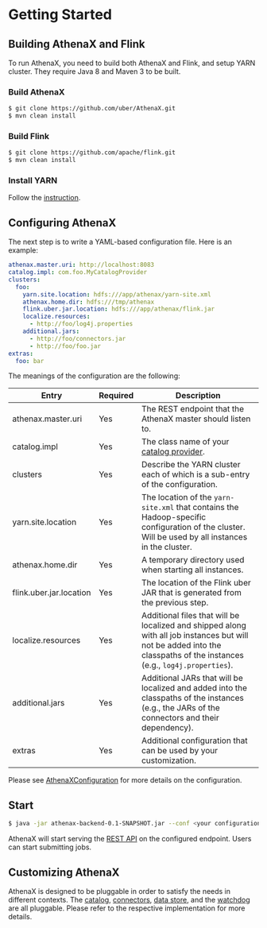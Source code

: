 # Getting Started

## Building AthenaX and Flink

To run AthenaX, you need to build both AthenaX and Flink, and setup YARN cluster. They require Java 8 and Maven 3 to be built.

### Build AthenaX

```bash
$ git clone https://github.com/uber/AthenaX.git
$ mvn clean install
```

### Build Flink

```bash
$ git clone https://github.com/apache/flink.git
$ mvn clean install
```

### Install YARN

Follow the [instruction](https://hadoop.apache.org/docs/current/hadoop-project-dist/hadoop-common/ClusterSetup.html).

## Configuring AthenaX

The next step is to write a YAML-based configuration file. Here is an example:

```yaml
athenax.master.uri: http://localhost:8083
catalog.impl: com.foo.MyCatalogProvider
clusters:
  foo:
    yarn.site.location: hdfs:///app/athenax/yarn-site.xml
    athenax.home.dir: hdfs:///tmp/athenax
    flink.uber.jar.location: hdfs:///app/athenax/flink.jar
    localize.resources:
      - http://foo/log4j.properties
    additional.jars:
      - http://foo/connectors.jar
      - http://foo/foo.jar
extras:
  foo: bar
```

The meanings of the configuration are the following:

Entry                   | Required | Description
----------------------- | -------- | -----------  
athenax.master.uri      | Yes      | The REST endpoint that the AthenaX master should listen to.
catalog.impl            | Yes      | The class name of your [catalog provider](https://github.com/uber/AthenaX/blob/master/athenax-vm-api/src/main/java/com/uber/athenax/vm/api/AthenaXTableCatalogProvider.java).
clusters                | Yes      | Describe the YARN cluster each of which is a sub-entry of the configuration.
yarn.site.location      | Yes      | The location of the `yarn-site.xml` that contains the Hadoop-specific configuration of the cluster. Will be used by all instances in the cluster.
athenax.home.dir        | Yes      | A temporary directory used when starting all instances.
flink.uber.jar.location | Yes      | The location of the Flink uber JAR that is generated from the previous step.
localize.resources      | Yes      | Additional files that will be localized and shipped along with all job instances but will not be added into the classpaths of the instances (e.g., `log4j.properties`).
additional.jars         | Yes      | Additional JARs that will be localized and added into the classpaths of the instances (e.g., the JARs of the connectors and their dependency).
extras                  | Yes      | Additional configuration that can be used by your customization.

Please see [AthenaXConfiguration](https://github.com/uber/AthenaX/blob/master/athenax-backend/src/main/java/com/uber/athenax/backend/server/AthenaXConfiguration.java) for more details on the configuration.

## Start

```bash
$ java -jar athenax-backend-0.1-SNAPSHOT.jar --conf <your configuration>
```

AthenaX will start serving the [REST API](https://github.com/uber/AthenaX/blob/master/athenax-backend/src/main/resources/athenax-backend-api.yaml) on the configured endpoint. Users can start submitting jobs.

## Customizing AthenaX

AthenaX is designed to be pluggable in order to satisfy the needs in different contexts. The [catalog](https://github.com/uber/AthenaX/blob/master/athenax-vm-api/src/main/java/com/uber/athenax/vm/api/AthenaXTableCatalogProvider.java), [connectors](https://github.com/uber/AthenaX/blob/master/athenax-vm-api/src/main/java/com/uber/athenax/vm/api/DataSinkProvider.java), [data store](https://github.com/uber/AthenaX/blob/master/athenax-backend/src/main/java/com/uber/athenax/backend/server/jobs/JobStore.java), and the [watchdog](https://github.com/uber/AthenaX/blob/master/athenax-backend/src/main/java/com/uber/athenax/backend/server/jobs/WatchdogPolicy.java) are all pluggable. Please refer to the respective implementation for more details.
